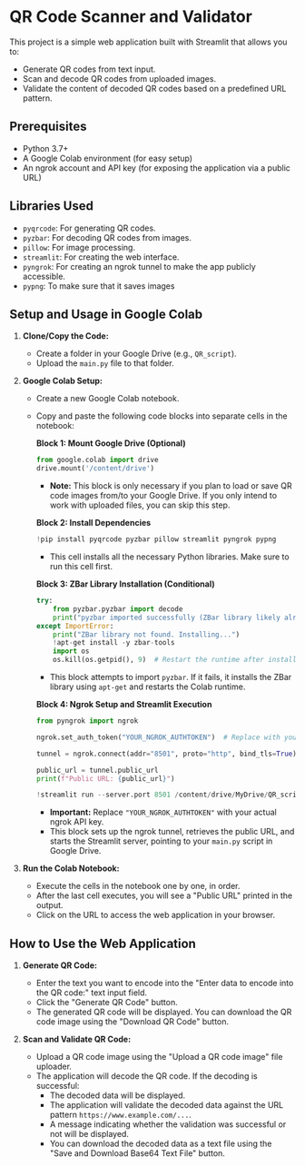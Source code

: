 # QR Code Scanner and Validator

This project is a simple web application built with Streamlit that allows you to:

*   Generate QR codes from text input.
*   Scan and decode QR codes from uploaded images.
*   Validate the content of decoded QR codes based on a predefined URL pattern.

## Prerequisites

*   Python 3.7+
*   A Google Colab environment (for easy setup)
*   An ngrok account and API key (for exposing the application via a public URL)

## Libraries Used

*   `pyqrcode`: For generating QR codes.
*   `pyzbar`: For decoding QR codes from images.
*   `pillow`: For image processing.
*   `streamlit`: For creating the web interface.
*   `pyngrok`: For creating an ngrok tunnel to make the app publicly accessible.
*   `pypng`: To make sure that it saves images

## Setup and Usage in Google Colab

1.  **Clone/Copy the Code:**
    *   Create a folder in your Google Drive (e.g., `QR_script`).
    *   Upload the `main.py` file to that folder.

2.  **Google Colab Setup:**

    *   Create a new Google Colab notebook.
    *   Copy and paste the following code blocks into separate cells in the notebook:

        **Block 1: Mount Google Drive (Optional)**

        ```python
        from google.colab import drive
        drive.mount('/content/drive')
        ```

        *   **Note:** This block is only necessary if you plan to load or save QR code images from/to your Google Drive. If you only intend to work with uploaded files, you can skip this step.

        **Block 2: Install Dependencies**

        ```python
        !pip install pyqrcode pyzbar pillow streamlit pyngrok pypng
        ```

        *   This cell installs all the necessary Python libraries.  Make sure to run this cell first.

        **Block 3: ZBar Library Installation (Conditional)**

        ```python
        try:
            from pyzbar.pyzbar import decode
            print("pyzbar imported successfully (ZBar library likely already installed).")
        except ImportError:
            print("ZBar library not found. Installing...")
            !apt-get install -y zbar-tools
            import os
            os.kill(os.getpid(), 9)  # Restart the runtime after installing ZBar
        ```

        *   This block attempts to import `pyzbar`. If it fails, it installs the ZBar library using `apt-get` and restarts the Colab runtime.

        **Block 4: Ngrok Setup and Streamlit Execution**

        ```python
        from pyngrok import ngrok

        ngrok.set_auth_token("YOUR_NGROK_AUTHTOKEN")  # Replace with your ngrok API key

        tunnel = ngrok.connect(addr="8501", proto="http", bind_tls=True)  # Streamlit's default port

        public_url = tunnel.public_url
        print(f"Public URL: {public_url}")

        !streamlit run --server.port 8501 /content/drive/MyDrive/QR_script/main.py &
        ```

        *   **Important:** Replace `"YOUR_NGROK_AUTHTOKEN"` with your actual ngrok API key.
        *   This block sets up the ngrok tunnel, retrieves the public URL, and starts the Streamlit server, pointing to your `main.py` script in Google Drive.

3.  **Run the Colab Notebook:**

    *   Execute the cells in the notebook one by one, in order.
    *   After the last cell executes, you will see a "Public URL" printed in the output.
    *   Click on the URL to access the web application in your browser.

## How to Use the Web Application

1.  **Generate QR Code:**

    *   Enter the text you want to encode into the "Enter data to encode into the QR code:" text input field.
    *   Click the "Generate QR Code" button.
    *   The generated QR code will be displayed. You can download the QR code image using the "Download QR Code" button.

2.  **Scan and Validate QR Code:**

    *   Upload a QR code image using the "Upload a QR code image" file uploader.
    *   The application will decode the QR code. If the decoding is successful:
        *   The decoded data will be displayed.
        *   The application will validate the decoded data against the URL pattern `https://www.example.com/...`.
        *   A message indicating whether the validation was successful or not will be displayed.
        *   You can download the decoded data as a text file using the "Save and Download Base64 Text File" button.
